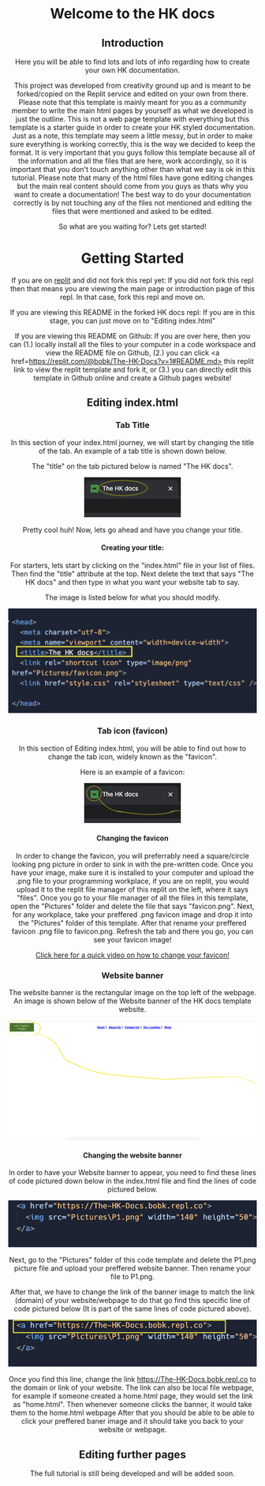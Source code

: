 <center>
  
# Welcome to the HK docs


## Introduction

  <p>Here you will be able to find lots and lots of info regarding how to create your own HK documentation.</p>
  <p>This project was developed from creativity ground up and is meant to be forked/copied on the Replit service and edited on your own from there. Please note that this template is mainly meant for you as a community member to write the main html pages by yourself as what we developed is just the outline. This is not a web page template with everything but this template is a starter guide in order to create your HK styled documentation. Just as a note, this template may seem a little messy, but in order to make sure everything is working correctly, this is the way we decided to keep the format. It is very important that you guys follow this template because all of the information and all the files that are here, work accordingly, so it is important that you don't touch anything other than what we say is ok in this tutorial. Please note that many of the html files have gone editing changes but the main real content should come from you guys as thats why you want to create a documentation! The best way to do your documentation correctly is by not touching any of the files not mentioned and editing the files that were mentioned and asked to be edited.</p>



  <p>So what are you waiting for? Lets get started!</p>

# Getting Started
If you are on <a href="https://replit.com" target="_blank">replit</a> and did not fork this repl yet: If you did not fork this repl then that means you are viewing the main page or introduction page of this repl. In that case, fork this repl and move on.

If you are viewing this README in the forked HK docs repl: If you are in this stage, you can just move on to "Editing index.html"

If you are viewing this README on Github: If you are over here, then you can (1.) locally install all the files to your computer in a code workspace and view the README file on Github, (2.) you can click <a href=https://replit.com/@bobk/The-HK-Docs?v=1#README.md> this replit link</a> to view the replit template and fork it, or (3.) you can directly edit this template in Github online and create a Github pages website!
## Editing index.html

### Tab Title

  <p>In this section of your index.html journey, we will start by changing the title of the tab. An example of a tab title is shown down below.</p>

<p>The "title" on the tab pictured below is named "The HK docs".</p>


<img src="Readme/PicturesForReadme/titleexample.png">

<p>Pretty cool huh! Now, lets go ahead and have you change your title.</p>

#### Creating your title:
  <p>For starters, lets start by clicking on the "index.html" file in your list of files. Then find the "title" attribute at the top. Next delete the text that says "The HK docs" and then type in what you want your website tab to say. </p>
  <p>The image is listed below for what you should modify. </p>
  <img src="Readme/PicturesForReadme/UpdatedTitlepic.png">

### Tab icon (favicon)

<p>In this section of Editing index.html, you will be able to find out how to change the tab icon, widely known as the "favicon".</p>

Here is an example of a favicon:

<img src="Readme/PicturesForReadme/faviconexample.png">

#### Changing the favicon

In order to change the favicon, you will preferrably need a square/circle looking png picture in order to sink in with the pre-written code. Once you have your image, make sure it is installed to your computer and upload the .png file to your programming workplace, if you are on replit, you would upload it to the replit file manager of this replit on the left, where it says "files". Once you go to your file manager of all the files in this template, open the "Pictures" folder and delete the file that says "favicon.png". Next, for any workplace, take your preffered .png favicon image and drop it into the "Pictures" folder of this template. After that rename your preffered favicon .png file to favicon.png. Refresh the tab and there you go, you can see your favicon image!



<p><a href="https://1drv.ms/v/s!AuOJcqLLBs2NhH2sGKQM0g9akB9S" target="_blank">Click here for a quick video on how to change your favicon!</a></p>

### Website banner

The website banner is the rectangular image on the top left of the webpage. An image is shown below of the Website banner of the HK docs template website.

<img src="Readme/PicturesForReadme/WebsiteBannerLocation.png">


#### Changing the website banner



In order to have your Website banner to appear, you need to find these lines of code pictured down below in the index.html file and find the lines of code pictured below.

<img src="Readme/PicturesForReadme/WebsiteBannerCode.png">

Next, go to the "Pictures" folder of this code template and delete the P1.png picture file and upload your preffered website banner. Then rename your file to P1.png.

After that, we have to change the link of the banner image to match the link (domain) of your website/webpage to do that go find this specific line of code pictured below (It is part of the same lines of code pictured above). 

<img src="Readme/PicturesForReadme/WebBannerLinkPicCode.png">

Once you find this line, change the link https://The-HK-Docs.bobk.repl.co to the domain or link of your website. The link can also be local file webpage, for example if someone created a home.html page, they would set the link as "home.html". Then whenever someone clicks the banner, it would take them to the home.html webpage  After that you should be able to be able to click your preffered baner image and it should take you back to your website or webpage.


## Editing further pages
The full tutorial is still being developed and will be added soon.



</center>
